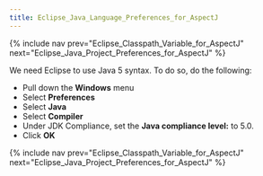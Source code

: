 ```yaml
---
title: Eclipse_Java_Language_Preferences_for_AspectJ
---
```

{% include nav prev="Eclipse_Classpath_Variable_for_AspectJ" next="Eclipse_Java_Project_Preferences_for_AspectJ" %}

We need Eclipse to use Java 5 syntax. To do so, do the following:
* Pull down the **Windows** menu
* Select **Preferences**
* Select **Java**
* Select **Compiler**
* Under JDK Compliance, set the **Java compliance level:** to 5.0.
* Click **OK**

{% include nav prev="Eclipse_Classpath_Variable_for_AspectJ" next="Eclipse_Java_Project_Preferences_for_AspectJ" %}
